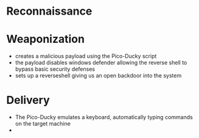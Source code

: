 # Reconnaissance

# Weaponization

- creates a malicious payload using the Pico-Ducky script
- the payload disables windows defender allowing the reverse shell to bypass basic security defenses
- sets up a reverseshell giving us an open backdoor into the system

# Delivery

- The Pico-Ducky emulates a keyboard, automatically typing commands on the target machine
-
